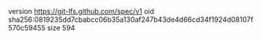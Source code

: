 version https://git-lfs.github.com/spec/v1
oid sha256:0819235dd7cbabcc06b35a130af247b43de4d66cd34f1924d08107f570c59455
size 594
